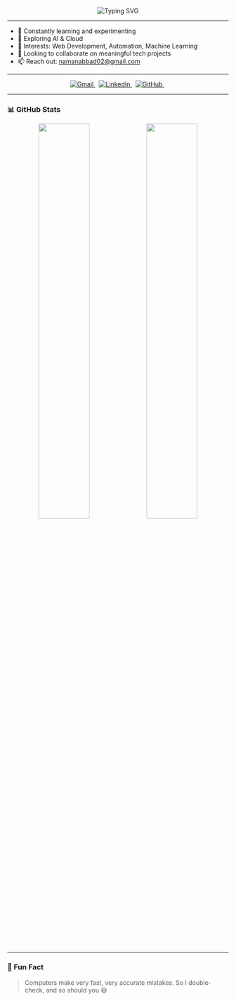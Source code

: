 

<p align="center">
  <img src="https://readme-typing-svg.demolab.com?font=Fira+Code&pause=1000&color=F78A4B&center=true&vCenter=true&width=440&lines=Hello+World!%2C+I'm+Naman+Jain.;I+love+building+cool+stuff.;Let's+connect+and+create+impact!" alt="Typing SVG" />
</p>

---

- 🧠 Constantly learning and experimenting
- 🚀 Exploring AI & Cloud
- 🎯 Interests: Web Development, Automation, Machine Learning
- 🎯 Looking to collaborate on meaningful tech projects
- 📫 Reach out: [namanabbad02@gmail.com](mailto:namanabbad02@gmail.com)

---

<p align="center">
  <a href="mailto:namanabbad02@gmail.com">
    <img src="https://img.shields.io/badge/Gmail-D14836?style=for-the-badge&logo=gmail&logoColor=white" alt="Gmail"/>
  </a>&nbsp;
  <a href="https://www.linkedin.com/in/naman-jain-2593a626a/">
    <img src="https://img.shields.io/badge/LinkedIn-0077B5?style=for-the-badge&logo=linkedin&logoColor=white" alt="LinkedIn"/>
  </a>&nbsp;
  <a href="https://github.com/namanabbad02">
    <img src="https://img.shields.io/badge/GitHub-181717?style=for-the-badge&logo=github&logoColor=white" alt="GitHub"/>
  </a>&nbsp;
</p>

---

### 📊 GitHub Stats

<p align="center">
  <img src="https://github-readme-stats.vercel.app/api?username=namanabbad02&show_icons=true&theme=radical" width="48%" />
  <img src="https://github-readme-streak-stats.herokuapp.com/?user=namanabbad02&theme=radical" width="48%" />
</p>

---

### 🎉 Fun Fact
> Computers make very fast, very accurate mistakes. So I double-check, and so should you 😄
